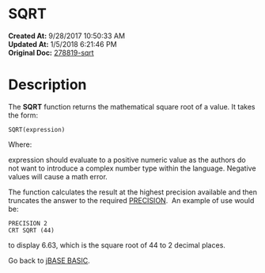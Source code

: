 # SQRT

**Created At:** 9/28/2017 10:50:33 AM  
**Updated At:** 1/5/2018 6:21:46 PM  
**Original Doc:** [278819-sqrt](https://docs.jbase.com/36868-jbase-basic/278819-sqrt)  


# Description

The **SQRT** function returns the mathematical square root of a value. It takes the form:

```
SQRT(expression)
```

Where:

expression should evaluate to a positive numeric value as the authors do not want to introduce a complex number type within the language. Negative values will cause a math error.

The function calculates the result at the highest precision available and then truncates the answer to the required [PRECISION](277629-precision).  An example of use would be:

```
PRECISION 2
CRT SQRT (44)
```

to display 6.63, which is the square root of 44 to 2 decimal places.

Go back to [jBASE BASIC](263498-jbase-basic).
